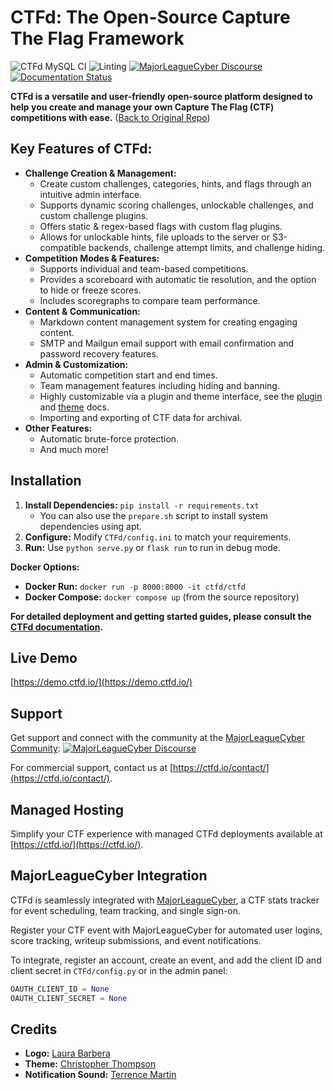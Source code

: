 # CTFd: The Open-Source Capture The Flag Framework

![CTFd MySQL CI](https://github.com/CTFd/CTFd/workflows/CTFd%20MySQL%20CI/badge.svg?branch=master)
![Linting](https://github.com/CTFd/CTFd/workflows/Linting/badge.svg?branch=master)
[![MajorLeagueCyber Discourse](https://img.shields.io/discourse/status?server=https%3A%2F%2Fcommunity.majorleaguecyber.org%2F)](https://community.majorleaguecyber.org/)
[![Documentation Status](https://api.netlify.com/api/v1/badges/6d10883a-77bb-45c1-a003-22ce1284190e/deploy-status)](https://docs.ctfd.io)

**CTFd is a versatile and user-friendly open-source platform designed to help you create and manage your own Capture The Flag (CTF) competitions with ease.**  ([Back to Original Repo](https://github.com/CTFd/CTFd))

## Key Features of CTFd:

*   **Challenge Creation & Management:**
    *   Create custom challenges, categories, hints, and flags through an intuitive admin interface.
    *   Supports dynamic scoring challenges, unlockable challenges, and custom challenge plugins.
    *   Offers static & regex-based flags with custom flag plugins.
    *   Allows for unlockable hints, file uploads to the server or S3-compatible backends, challenge attempt limits, and challenge hiding.
*   **Competition Modes & Features:**
    *   Supports individual and team-based competitions.
    *   Provides a scoreboard with automatic tie resolution, and the option to hide or freeze scores.
    *   Includes scoregraphs to compare team performance.
*   **Content & Communication:**
    *   Markdown content management system for creating engaging content.
    *   SMTP and Mailgun email support with email confirmation and password recovery features.
*   **Admin & Customization:**
    *   Automatic competition start and end times.
    *   Team management features including hiding and banning.
    *   Highly customizable via a plugin and theme interface, see the [plugin](https://docs.ctfd.io/docs/plugins/overview) and [theme](https://docs.ctfd.io/docs/themes/overview) docs.
    *   Importing and exporting of CTF data for archival.
*   **Other Features:**
    *   Automatic brute-force protection.
    *   And much more!

## Installation

1.  **Install Dependencies:**  `pip install -r requirements.txt`
    *   You can also use the `prepare.sh` script to install system dependencies using apt.
2.  **Configure:** Modify `CTFd/config.ini` to match your requirements.
3.  **Run:** Use `python serve.py` or `flask run` to run in debug mode.

**Docker Options:**

*   **Docker Run:**  `docker run -p 8000:8000 -it ctfd/ctfd`
*   **Docker Compose:** `docker compose up`  (from the source repository)

**For detailed deployment and getting started guides, please consult the [CTFd documentation](https://docs.ctfd.io/).**

## Live Demo

[https://demo.ctfd.io/](https://demo.ctfd.io/)

## Support

Get support and connect with the community at the [MajorLeagueCyber Community](https://community.majorleaguecyber.org/): [![MajorLeagueCyber Discourse](https://img.shields.io/discourse/status?server=https%3A%2F%2Fcommunity.majorleaguecyber.org%2F)](https://community.majorleaguecyber.org/)

For commercial support, contact us at [https://ctfd.io/contact/](https://ctfd.io/contact/).

## Managed Hosting

Simplify your CTF experience with managed CTFd deployments available at [https://ctfd.io/](https://ctfd.io/).

## MajorLeagueCyber Integration

CTFd is seamlessly integrated with [MajorLeagueCyber](https://majorleaguecyber.org/), a CTF stats tracker for event scheduling, team tracking, and single sign-on.

Register your CTF event with MajorLeagueCyber for automated user logins, score tracking, writeup submissions, and event notifications.

To integrate, register an account, create an event, and add the client ID and client secret in `CTFd/config.py` or in the admin panel:

```python
OAUTH_CLIENT_ID = None
OAUTH_CLIENT_SECRET = None
```

## Credits

*   **Logo:** [Laura Barbera](http://www.laurabb.com/)
*   **Theme:** [Christopher Thompson](https://github.com/breadchris)
*   **Notification Sound:** [Terrence Martin](https://soundcloud.com/tj-martin-composer)